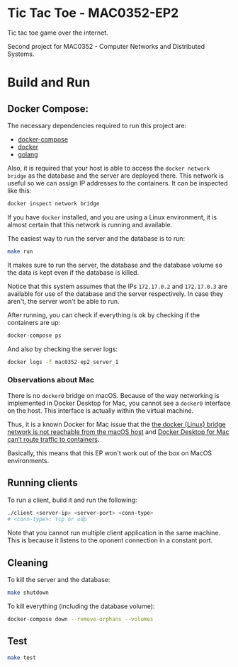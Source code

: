 # Tic Tac Toe - MAC0352-EP2
Tic tac toe game over the internet.

Second project for MAC0352 - Computer Networks and Distributed Systems.

# Build and Run

## Docker Compose:

The necessary dependencies required to run this project are:
- [docker-compose](https://docs.docker.com/compose/install/)
- [docker](https://www.docker.com/)
- [golang](https://go.dev/dl/)

Also, it is required that your host is able to access the `docker network bridge` as the database and the server are deployed there.
This network is useful so we can assign IP addresses to the containers. It can be inspected like this:
```sh
docker inspect network bridge
```

If you have `docker` installed, and you are using a Linux environment, it is almost certain that this network is running and available.

The easiest way to run the server and the database is to run:
```sh
make run
```

It makes sure to run the server, the database and the database volume so the data is kept even if the database is killed.

Notice that this system assumes that the IPs `172.17.0.2` and `172.17.0.3` are available for use of the database and the server respectively.
In case they aren't, the server won't be able to run.

After running, you can check if everything is ok by checking if the containers are up:
```sh
docker-compose ps
```

And also by checking the server logs:
```sh
docker logs -f mac0352-ep2_server_1
```

### Observations about Mac

There is no `docker0` bridge on macOS. Because of the way networking is implemented in Docker Desktop for Mac, you cannot see a `docker0` interface on the host. This interface is actually within the virtual machine.

Thus, it is a known Docker for Mac issue that the [the docker (Linux) bridge network is not reachable from the macOS host](https://docs.docker.com/desktop/mac/networking/#per-container-ip-addressing-is-not-possible) and [Docker Desktop for Mac can’t route traffic to containers](https://docs.docker.com/desktop/mac/networking/#i-cannot-ping-my-containers).

Basically, this means that this EP won't work out of the box on MacOS environments.

## Running clients
To run a client, build it and run the following:
```sh
./client <server-ip> <server-port> <conn-type>
# <conn-type>: tcp or udp
```
Note that you cannot run multiple client application in the same machine. This is because it listens to the oponent connection in a constant port.

## Cleaning

To kill the server and the database:
```sh
make shutdown
```

To kill everything (including the database volume):
```sh
docker-compose down --remove-orphans --volumes
```


## Test
```sh
make test
```

